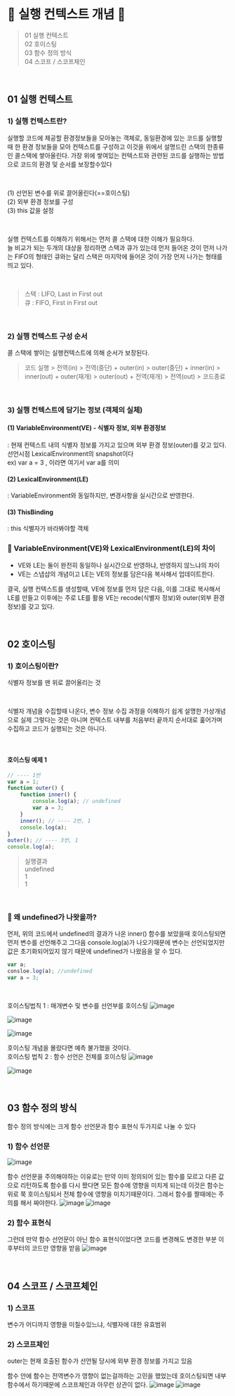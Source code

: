 # 🎃 실행 컨텍스트 개념 🎃
>01 실행 컨텍스트 <br/>
02 호이스팅 <br/>
03 함수 정의 방식 <br/>
04 스코프 / 스코프체인 <br/>

<br/>
 
## 01 실행 컨텍스트
### 1) 실행 컨텍스트란?
실행할 코드에 제공할 환경정보들을 모아놓는 객체로, 동일환경에 있는 코드를 실행할 때 한 환경 정보들을 모아 컨텍스트를 구성하고 이것을 위에서 설명드린 스택의 한종류인 콜스택에 쌓아올린다. 가장 위에 쌓여있는 컨텍스트와 관련된 코드를 실행하는 방법으로 코드의 환경 및 순서를 보장할수있다

 <br/>
 
 (1) 선언된 변수를 위로 끌어올린다(==호이스팅) <br/>
 (2) 외부 환경 정보를 구성 <br/>
 (3) this 값을 설정 <br/>

 <br/>
 
실행 컨텍스트를 이해하기 위해서는 먼저 콜 스택에 대한 이해가 필요하다. <br/>
늘 비교가 되는 두개의 대상을 정리하면 스택과 큐가 있는데 먼저 들어온 것이 먼저 나가는 FIFO의 형태인 큐와는 달리 스택은 마지막에 들어온 것이 가장 먼저 나가는 형태를 띄고 있다. <br/>
 
 <br/>

>스택 : LIFO, Last in First out <br/>
큐 : FIFO, First in First out <br/>

 <br/>
 
### 2) 실행 컨텍스트 구성 순서
콜 스택에 쌓이는 실행컨텍스트에 의해 순서가 보장된다.  <br/>
>코드 실행 > 전역(in) > 전역(중단) + outer(in) > outer(중단) + inner(in) > inner(out) + outer(재개) > outer(out) + 전역(재개) > 전역(out) > 코드종료

<br/>
  
### 3) 실행 컨텍스트에 담기는 정보 (객체의 실체)
#### (1) VariableEnvironment(VE) - 식별자 정보, 외부 환경정보
: 현재 컨텍스트 내의 식별자 정보를 가지고 있으며 외부 환경 정보(outer)를 갖고 있다. 선언시점 LexicalEnvironment의 snapshot이다 <br/>
ex) var a = 3 , 이라면 여기서 var a를 의미
 
#### (2) LexicalEnvironment(LE)
: VariableEnvironment와 동일하지만, 변경사항을 실시간으로 반영한다. 
 
#### (3) ThisBinding
: this 식별자가 바라봐야할 객체

### 🔎 VariableEnvironment(VE)와 LexicalEnvironment(LE)의 차이
- VE와 LE는 둘이 완전히 동일하나 실시간으로 반영하냐, 반영하지 않느냐의 차이
- VE는 스냅샵의 개념이고 LE는 VE의 정보를 담은다음 복사해서 업데이트한다.

결국, 실행 컨텍스트를 생성할때, VE에 정보를 먼저 담은 다음, 이를 그대로 복사해서 LE를 만들고 이후에는 주로 LE를 활용
 VE는 recode(식별자 정보)와 outer(외부 환경 정보)를 갖고 있다.

<br/>

## 02 호이스팅
### 1) 호이스팅이란?
식별자 정보를 맨 위로 끌어올리는 것

 <br/>
 
식별자 개념을 수집할때 나온다, 변수 정보 수집 과정을 이해하기 쉽게 설명한 가상개념으로 실제 그렇다는 것은 아니며
컨텍스트 내부를 처음부터 끝까지 순서대로 훑어가며 수집하고 코드가 실행되는 것은 아니다.

 <br/>
 
#### 호이스팅 예제 1
```js
// ---- 1번
var a = 1;
function outer() {
    function inner() {
        console.log(a); // undefined
        var a = 3;
    }
    inner(); // ---- 2번, 1
    console.log(a);
}
outer(); // ---- 3번, 1
console.log(a);
```
>실행결과 <br/>
undefined <br/>
1 <br/>
1 <br/>

 <br/>

### 🔎 왜 undefined가 나왓을까?
먼저, 위의 코드에서 undefined의 결과가 나온 inner() 함수를 보았을때 호이스팅되면 먼저 변수를 선언해주고 그다음 console.log(a)가 나오기때문에 변수는 선언되었지만 값은 초기화되어있지 않기 때문에 undefined가 나왔음을 알 수 있다.
```js
var a;
consloe.log(a); //undefined
var a = 3;
```

 <br/>
 
호이스팅법칙 1 : 매개변수 및 변수를 선언부를 호이스팅
![image](https://github.com/limhyerin/StudyNote/assets/70150896/f085de47-a6e9-4e60-82f9-cc6eaa6c6647)

![image](https://github.com/limhyerin/StudyNote/assets/70150896/1f97395b-fbce-47a4-8b7b-2f5d945f0ef9)

![image](https://github.com/limhyerin/StudyNote/assets/70150896/c68a7ad0-9470-4900-963a-b48b33fee4a3)


호이스팅 개념을 몰랐다면 예측 불가했을 것이다. <br/>
호이스팅 법칙 2 : 함수 선언은 전체를 호이스팅
![image](https://github.com/limhyerin/StudyNote/assets/70150896/67c80a61-ffbe-4d24-9e76-d1cd687d73cc)

![image](https://github.com/limhyerin/StudyNote/assets/70150896/a6acfe81-308d-4576-85d8-144a7dba6084)

<br/>

## 03 함수 정의 방식
함수 정의 방식에는 크게 함수 선언문과 함수 표현식 두가지로 나눌 수 있다
### 1) 함수 선언문
![image](https://github.com/limhyerin/StudyNote/assets/70150896/fe547402-bb65-4ead-95a3-f3f8db5a5827)

함수 선언문을 주의해야하는 이유로는 만약 이미 정의되어 있는 함수를 모르고 다른 값으로 리턴하도록 함수를 다시 짰다면 모든 함수에 영향을 미치게 되는데 이것은 함수는 위로 쭉 호이스팅되서 전체 함수에 영향을 미치기때문이다. 그래서 함수를 짤때에는 주의를 해서 짜야한다.
![image](https://github.com/limhyerin/StudyNote/assets/70150896/d09a5985-79b7-4231-93aa-68994ccd352f)
![image](https://github.com/limhyerin/StudyNote/assets/70150896/22cdadc0-efcf-4e6b-893e-24fc55d0e27a)

### 2) 함수 표현식
그런데 만약 함수 선언문이 아닌 함수 표현식이었다면 코드를 변경해도 변경한 부분 이후부터의 코드만 영향을 받음
![image](https://github.com/limhyerin/StudyNote/assets/70150896/e334c5cc-b350-478b-b932-1bd16765432f)

<br/>

## 04 스코프 / 스코프체인
### 1) 스코프
변수가 어디까지 영향을 미칠수있느냐, 식별자에 대한 유효범위

### 2) 스코프체인
outer는 현재 호출된 함수가 선언될 당시에 외부 환경 정보를 가지고 있음

함수 안에 함수는 전역변수가 영향이 없는걸까하는 고민을 했었는데 호이스팅되면 내부 함수에서 하기때문에 스코프체인과 아무런 상관이 없다.
![image](https://github.com/limhyerin/StudyNote/assets/70150896/3bd11b66-8bba-4261-bd43-c7da40050d63)
![image](https://github.com/limhyerin/StudyNote/assets/70150896/86bf50da-4187-4f37-a88c-8719b54933fd)


